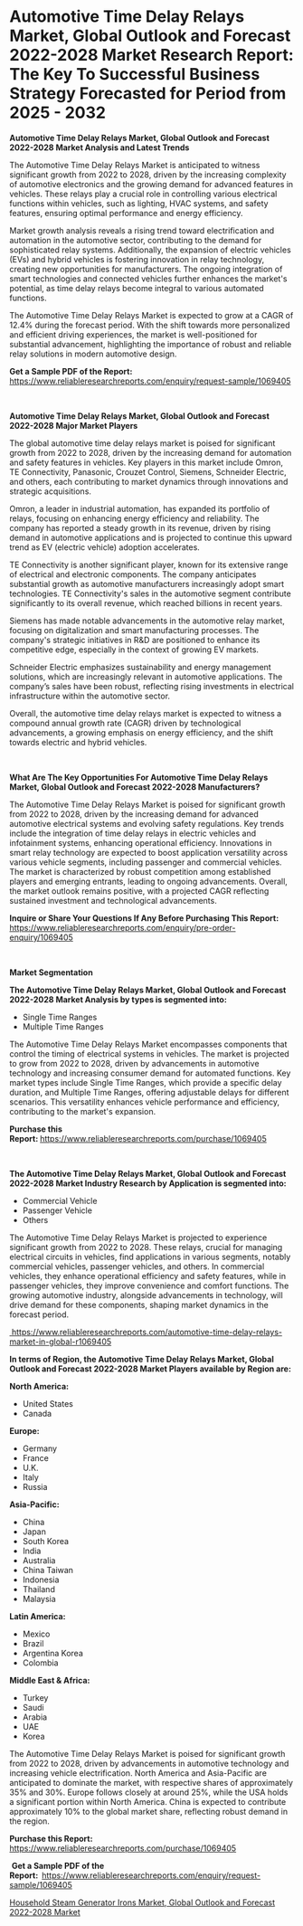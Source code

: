<p><h1>Automotive Time Delay Relays Market, Global Outlook and Forecast 2022-2028 Market Research Report: The Key To Successful Business Strategy Forecasted for Period from 2025 - 2032</h1></p><p><strong>Automotive Time Delay Relays Market, Global Outlook and Forecast 2022-2028 Market Analysis and Latest Trends</strong></p>
<p><p>The Automotive Time Delay Relays Market is anticipated to witness significant growth from 2022 to 2028, driven by the increasing complexity of automotive electronics and the growing demand for advanced features in vehicles. These relays play a crucial role in controlling various electrical functions within vehicles, such as lighting, HVAC systems, and safety features, ensuring optimal performance and energy efficiency.</p><p>Market growth analysis reveals a rising trend toward electrification and automation in the automotive sector, contributing to the demand for sophisticated relay systems. Additionally, the expansion of electric vehicles (EVs) and hybrid vehicles is fostering innovation in relay technology, creating new opportunities for manufacturers. The ongoing integration of smart technologies and connected vehicles further enhances the market's potential, as time delay relays become integral to various automated functions.</p><p>The Automotive Time Delay Relays Market is expected to grow at a CAGR of 12.4% during the forecast period. With the shift towards more personalized and efficient driving experiences, the market is well-positioned for substantial advancement, highlighting the importance of robust and reliable relay solutions in modern automotive design.</p></p>
<p><strong>Get a Sample PDF of the Report:&nbsp;</strong> <a href="https://www.reliableresearchreports.com/enquiry/request-sample/1069405?utm_campaign=2243&utm_medium=2&utm_source=Github&utm_content=ia&utm_term=21032025&utm_id=automotive-time-delay-relays-market-global-outlook-and-forecast-2022-2028">https://www.reliableresearchreports.com/enquiry/request-sample/1069405</a></p>
<p>&nbsp;</p>
<p><strong>Automotive Time Delay Relays Market, Global Outlook and Forecast 2022-2028 Major Market Players</strong></p>
<p><p>The global automotive time delay relays market is poised for significant growth from 2022 to 2028, driven by the increasing demand for automation and safety features in vehicles. Key players in this market include Omron, TE Connectivity, Panasonic, Crouzet Control, Siemens, Schneider Electric, and others, each contributing to market dynamics through innovations and strategic acquisitions.</p><p>Omron, a leader in industrial automation, has expanded its portfolio of relays, focusing on enhancing energy efficiency and reliability. The company has reported a steady growth in its revenue, driven by rising demand in automotive applications and is projected to continue this upward trend as EV (electric vehicle) adoption accelerates.</p><p>TE Connectivity is another significant player, known for its extensive range of electrical and electronic components. The company anticipates substantial growth as automotive manufacturers increasingly adopt smart technologies. TE Connectivity's sales in the automotive segment contribute significantly to its overall revenue, which reached billions in recent years.</p><p>Siemens has made notable advancements in the automotive relay market, focusing on digitalization and smart manufacturing processes. The company's strategic initiatives in R&D are positioned to enhance its competitive edge, especially in the context of growing EV markets.</p><p>Schneider Electric emphasizes sustainability and energy management solutions, which are increasingly relevant in automotive applications. The company’s sales have been robust, reflecting rising investments in electrical infrastructure within the automotive sector.</p><p>Overall, the automotive time delay relays market is expected to witness a compound annual growth rate (CAGR) driven by technological advancements, a growing emphasis on energy efficiency, and the shift towards electric and hybrid vehicles.</p></p>
<p>&nbsp;</p>
<p><strong>What Are The Key Opportunities For Automotive Time Delay Relays Market, Global Outlook and Forecast 2022-2028 Manufacturers?</strong></p>
<p><p>The Automotive Time Delay Relays Market is poised for significant growth from 2022 to 2028, driven by the increasing demand for advanced automotive electrical systems and evolving safety regulations. Key trends include the integration of time delay relays in electric vehicles and infotainment systems, enhancing operational efficiency. Innovations in smart relay technology are expected to boost application versatility across various vehicle segments, including passenger and commercial vehicles. The market is characterized by robust competition among established players and emerging entrants, leading to ongoing advancements. Overall, the market outlook remains positive, with a projected CAGR reflecting sustained investment and technological advancements.</p></p>
<p><strong>Inquire or Share Your Questions If Any Before Purchasing This Report:</strong> <a href="https://www.reliableresearchreports.com/enquiry/pre-order-enquiry/1069405?utm_campaign=2243&utm_medium=2&utm_source=Github&utm_content=ia&utm_term=21032025&utm_id=automotive-time-delay-relays-market-global-outlook-and-forecast-2022-2028">https://www.reliableresearchreports.com/enquiry/pre-order-enquiry/1069405</a></p>
<p>&nbsp;</p>
<p><strong>Market Segmentation</strong></p>
<p><strong>The Automotive Time Delay Relays Market, Global Outlook and Forecast 2022-2028 Market Analysis by types is segmented into:</strong></p>
<p><ul><li>Single Time Ranges</li><li>Multiple Time Ranges</li></ul></p>
<p><p>The Automotive Time Delay Relays Market encompasses components that control the timing of electrical systems in vehicles. The market is projected to grow from 2022 to 2028, driven by advancements in automotive technology and increasing consumer demand for automated functions. Key market types include Single Time Ranges, which provide a specific delay duration, and Multiple Time Ranges, offering adjustable delays for different scenarios. This versatility enhances vehicle performance and efficiency, contributing to the market's expansion.</p></p>
<p><strong>Purchase this Report:&nbsp;</strong><a href="https://www.reliableresearchreports.com/purchase/1069405?utm_campaign=2243&utm_medium=2&utm_source=Github&utm_content=ia&utm_term=21032025&utm_id=automotive-time-delay-relays-market-global-outlook-and-forecast-2022-2028">https://www.reliableresearchreports.com/purchase/1069405</a></p>
<p>&nbsp;</p>
<p><strong>The Automotive Time Delay Relays Market, Global Outlook and Forecast 2022-2028 Market Industry Research by Application is segmented into:</strong></p>
<p><ul><li>Commercial Vehicle</li><li>Passenger Vehicle</li><li>Others</li></ul></p>
<p><p>The Automotive Time Delay Relays Market is projected to experience significant growth from 2022 to 2028. These relays, crucial for managing electrical circuits in vehicles, find applications in various segments, notably commercial vehicles, passenger vehicles, and others. In commercial vehicles, they enhance operational efficiency and safety features, while in passenger vehicles, they improve convenience and comfort functions. The growing automotive industry, alongside advancements in technology, will drive demand for these components, shaping market dynamics in the forecast period.</p></p>
<p><a href="https://www.reliableresearchreports.com/automotive-time-delay-relays-market-in-global-r1069405?utm_campaign=2243&utm_medium=2&utm_source=Github&utm_content=ia&utm_term=21032025&utm_id=automotive-time-delay-relays-market-global-outlook-and-forecast-2022-2028">&nbsp;https://www.reliableresearchreports.com/automotive-time-delay-relays-market-in-global-r1069405</a></p>
<p><strong>In terms of Region, the Automotive Time Delay Relays Market, Global Outlook and Forecast 2022-2028 Market Players available by Region are:</strong></p>
<p>
    <p> <strong> North America: </strong>
        <ul>
            <li>United States</li>
            <li>Canada</li>
        </ul>
        </p> 
    <p> <strong> Europe: </strong>
        <ul>
            <li>Germany</li>
            <li>France</li>
            <li>U.K.</li>
            <li>Italy</li>
            <li>Russia</li>
        </ul>
        </p> 
    <p> <strong> Asia-Pacific: </strong>
        <ul>
            <li>China</li>
            <li>Japan</li>
            <li>South Korea</li>
            <li>India</li>
            <li>Australia</li>
            <li>China Taiwan</li>
            <li>Indonesia</li>
            <li>Thailand</li>
            <li>Malaysia</li>
        </ul>
        </p> 
    <p> <strong> Latin America: </strong>
        <ul>
            <li>Mexico</li>
            <li>Brazil</li>
            <li>Argentina Korea</li>
            <li>Colombia</li>
        </ul>
        </p> 
    <p> <strong> Middle East & Africa: </strong>
        <ul>
            <li>Turkey</li>
            <li>Saudi</li>
            <li>Arabia</li>
            <li>UAE</li>
            <li>Korea</li>
        </ul>
    </p>
    </p>
<p><p>The Automotive Time Delay Relays Market is poised for significant growth from 2022 to 2028, driven by advancements in automotive technology and increasing vehicle electrification. North America and Asia-Pacific are anticipated to dominate the market, with respective shares of approximately 35% and 30%. Europe follows closely at around 25%, while the USA holds a significant portion within North America. China is expected to contribute approximately 10% to the global market share, reflecting robust demand in the region.</p></p>
<p><strong>Purchase this Report: </strong><a href="https://www.reliableresearchreports.com/purchase/1069405?utm_campaign=2243&utm_medium=2&utm_source=Github&utm_content=ia&utm_term=21032025&utm_id=automotive-time-delay-relays-market-global-outlook-and-forecast-2022-2028">https://www.reliableresearchreports.com/purchase/1069405</a></p>
<p>&nbsp;<strong>Get a Sample PDF of the Report:&nbsp;&nbsp;</strong><a href="https://www.reliableresearchreports.com/enquiry/request-sample/1069405?utm_campaign=2243&utm_medium=2&utm_source=Github&utm_content=ia&utm_term=21032025&utm_id=automotive-time-delay-relays-market-global-outlook-and-forecast-2022-2028">https://www.reliableresearchreports.com/enquiry/request-sample/1069405</a></p>
<p><strong></strong></p>
<p><p><a href="https://github.com/jerhoskinson197676/Market-Research-Report-List-1/blob/main/household-steam-generator-irons-market-global-outlook-and-forecast-2022-2028-market.md?utm_campaign=2243&utm_medium=2&utm_source=Github&utm_content=ia&utm_term=21032025&utm_id=automotive-time-delay-relays-market-global-outlook-and-forecast-2022-2028">Household Steam Generator Irons Market, Global Outlook and Forecast 2022-2028 Market</a></p></p>